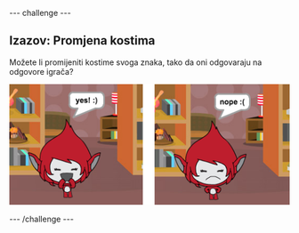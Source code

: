 \--- challenge \---

## Izazov: Promjena kostima

Možete li promijeniti kostime svoga znaka, tako da oni odgovaraju na odgovore igrača?

![screenshot](images/brain-costume.png)

\--- /challenge \---